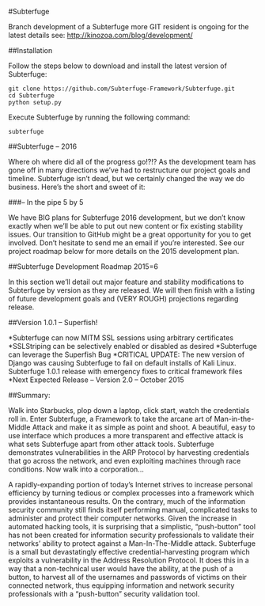 #Subterfuge

Branch development of a Subterfuge more GIT resident is ongoing for the latest details see: http://kinozoa.com/blog/development/

##Installation

Follow the steps below to download and install the latest version of Subterfuge:
```
git clone https://github.com/Subterfuge-Framework/Subterfuge.git
cd Subterfuge
python setup.py
```

Execute Subterfuge by running the following command:
```
subterfuge
```

##Subterfuge – 2016

Where oh where did all of the progress go!?!? As the development team has gone off in many directions we’ve had to restructure our project goals and timeline. Subterfuge isn’t dead, but we certainly changed the way we do business. Here’s the short and sweet of it:

###– In the pipe 5 by 5

We have BIG plans for Subterfuge 2016 development, but we don’t know exactly when we’ll be able to put out new content or fix existing stability issues. Our transition to GitHub might be a great opportunity for you to get involved. Don’t hesitate to send me an email if you’re interested. See our project roadmap below for more details on the 2015 development plan.

##Subterfuge Development Roadmap 2015=6

In this section we’ll detail out major feature and stability modifications to Subterfuge by version as they are released. We will then finish with a listing of future development goals and (VERY ROUGH) projections regarding release.

##Version 1.0.1 – Superfish!

*Subterfuge can now MITM SSL sessions using arbitrary certificates
*SSLStriping can be selectively enabled or disabled as desired
*Subterfuge can leverage the Superfish Bug
*CRITICAL UPDATE: The new version of Django was causing Subterfuge to fail on default installs of Kali Linux. Subterfuge 1.0.1 release with emergency fixes to critical framework files
*Next Expected Release – Version 2.0 – October 2015



##Summary:

Walk into Starbucks, plop down a laptop, click start, watch the credentials roll in. Enter Subterfuge, a Framework to take the arcane art of Man-in-the-Middle Attack and make it as simple as point and shoot. A beautiful, easy to use interface which produces a more transparent and effective attack is what sets Subterfuge apart from other attack tools. Subterfuge demonstrates vulnerabilities in the ARP Protocol by harvesting credentials that go across the network, and even exploiting machines through race conditions. Now walk into a corporation…

A rapidly-expanding portion of today’s Internet strives to increase personal efficiency by turning tedious or complex processes into a framework which provides instantaneous results. On the contrary, much of the information security community still finds itself performing manual, complicated tasks to administer and protect their computer networks. Given the increase in automated hacking tools, it is surprising that a simplistic, “push-button” tool has not been created for information security professionals to validate their networks’ ability to protect against a Man-In-The-Middle attack. Subterfuge is a small but devastatingly effective credential-harvesting program which exploits a vulnerability in the Address Resolution Protocol. It does this in a way that a non-technical user would have the ability, at the push of a button, to harvest all of the usernames and passwords of victims on their connected network, thus equipping information and network security professionals with a “push-button” security validation tool.


